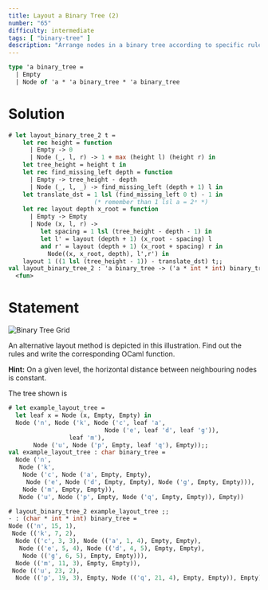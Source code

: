 ```yaml
---
title: Layout a Binary Tree (2)
number: "65"
difficulty: intermediate
tags: [ "binary-tree" ]
description: "Arrange nodes in a binary tree according to specific rules, assigning positions to each node."
---
```


```ocaml
type 'a binary_tree =
  | Empty
  | Node of 'a * 'a binary_tree * 'a binary_tree
```

# Solution

```ocaml
# let layout_binary_tree_2 t =
    let rec height = function
      | Empty -> 0
      | Node (_, l, r) -> 1 + max (height l) (height r) in
    let tree_height = height t in
    let rec find_missing_left depth = function
      | Empty -> tree_height - depth
      | Node (_, l, _) -> find_missing_left (depth + 1) l in
    let translate_dst = 1 lsl (find_missing_left 0 t) - 1 in
                        (* remember than 1 lsl a = 2ᵃ *)
    let rec layout depth x_root = function
      | Empty -> Empty
      | Node (x, l, r) ->
         let spacing = 1 lsl (tree_height - depth - 1) in
         let l' = layout (depth + 1) (x_root - spacing) l
         and r' = layout (depth + 1) (x_root + spacing) r in
           Node((x, x_root, depth), l',r') in
    layout 1 ((1 lsl (tree_height - 1)) - translate_dst) t;;
val layout_binary_tree_2 : 'a binary_tree -> ('a * int * int) binary_tree =
  <fun>
```

# Statement

![Binary Tree Grid](/media/problems/tree-layout2.gif)

An alternative layout method is depicted in this illustration. Find
out the rules and write the corresponding OCaml function.

**Hint:** On a given level, the horizontal distance between
neighbouring nodes is constant.

The tree shown is 
```ocaml
# let example_layout_tree =
  let leaf x = Node (x, Empty, Empty) in
  Node ('n', Node ('k', Node ('c', leaf 'a',
                           Node ('e', leaf 'd', leaf 'g')),
                 leaf 'm'),
       Node ('u', Node ('p', Empty, leaf 'q'), Empty));;
val example_layout_tree : char binary_tree =
  Node ('n',
   Node ('k',
    Node ('c', Node ('a', Empty, Empty),
     Node ('e', Node ('d', Empty, Empty), Node ('g', Empty, Empty))),
    Node ('m', Empty, Empty)),
   Node ('u', Node ('p', Empty, Node ('q', Empty, Empty)), Empty))
```

```ocaml
# layout_binary_tree_2 example_layout_tree ;;
- : (char * int * int) binary_tree =
Node (('n', 15, 1),
 Node (('k', 7, 2),
  Node (('c', 3, 3), Node (('a', 1, 4), Empty, Empty),
   Node (('e', 5, 4), Node (('d', 4, 5), Empty, Empty),
    Node (('g', 6, 5), Empty, Empty))),
  Node (('m', 11, 3), Empty, Empty)),
 Node (('u', 23, 2),
  Node (('p', 19, 3), Empty, Node (('q', 21, 4), Empty, Empty)), Empty))
```
